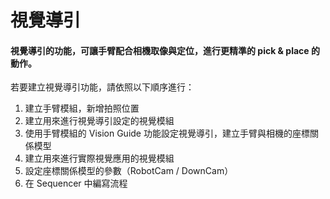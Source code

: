# 視覺導引

#### 視覺導引的功能，可讓手臂配合相機取像與定位，進行更精準的 pick & place 的動作。

若要建立視覺導引功能，請依照以下順序進行：

1. 建立手臂模組，新增拍照位置
2. 建立用來進行視覺導引設定的視覺模組
3. 使用手臂模組的 Vision Guide 功能設定視覺導引，建立手臂與相機的座標關係模型
4. 建立用來進行實際視覺應用的視覺模組
5. 設定座標關係模型的參數（RobotCam / DownCam）
6. 在 Sequencer 中編寫流程

